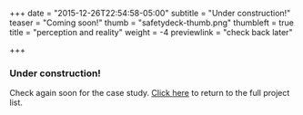 +++
date = "2015-12-26T22:54:58-05:00"
subtitle = "Under construction!"
teaser = "Coming soon!"
thumb = "safetydeck-thumb.png"
thumbleft = true
title = "perception and reality"
weight = -4
previewlink = "check back later"

+++

### Under construction!

Check again soon for the case study. [Click here](/../..) to return to the full project list.